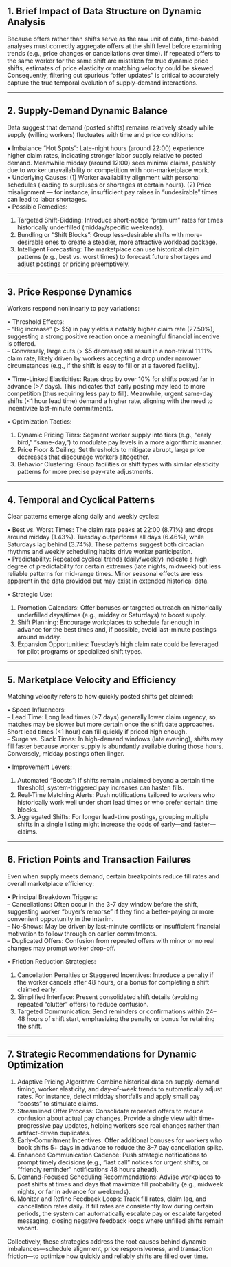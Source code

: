 ## 1. Brief Impact of Data Structure on Dynamic Analysis
Because offers rather than shifts serve as the raw unit of data, time-based analyses must correctly aggregate offers at the shift level before examining trends (e.g., price changes or cancellations over time). If repeated offers to the same worker for the same shift are mistaken for true dynamic price shifts, estimates of price elasticity or matching velocity could be skewed. Consequently, filtering out spurious “offer updates” is critical to accurately capture the true temporal evolution of supply-demand interactions.

---

## 2. Supply-Demand Dynamic Balance
Data suggest that demand (posted shifts) remains relatively steady while supply (willing workers) fluctuates with time and price conditions:

• Imbalance “Hot Spots”: Late-night hours (around 22:00) experience higher claim rates, indicating stronger labor supply relative to posted demand. Meanwhile midday (around 12:00) sees minimal claims, possibly due to worker unavailability or competition with non-marketplace work.  
• Underlying Causes: (1) Worker availability alignment with personal schedules (leading to surpluses or shortages at certain hours). (2) Price misalignment — for instance, insufficient pay raises in “undesirable” times can lead to labor shortages.  
• Possible Remedies:  
  1. Targeted Shift-Bidding: Introduce short-notice “premium” rates for times historically underfilled (midday/specific weekends).  
  2. Bundling or “Shift Blocks”: Group less-desirable shifts with more-desirable ones to create a steadier, more attractive workload package.  
  3. Intelligent Forecasting: The marketplace can use historical claim patterns (e.g., best vs. worst times) to forecast future shortages and adjust postings or pricing preemptively.

---

## 3. Price Response Dynamics
Workers respond nonlinearly to pay variations:

• Threshold Effects:  
  – “Big increase” (> $5) in pay yields a notably higher claim rate (27.50%), suggesting a strong positive reaction once a meaningful financial incentive is offered.  
  – Conversely, large cuts (> $5 decrease) still result in a non-trivial 11.11% claim rate, likely driven by workers accepting a drop under narrower circumstances (e.g., if the shift is easy to fill or at a favored facility).  

• Time-Linked Elasticities: Rates drop by over 10% for shifts posted far in advance (>7 days). This indicates that early posting may lead to more competition (thus requiring less pay to fill). Meanwhile, urgent same-day shifts (<1 hour lead time) demand a higher rate, aligning with the need to incentivize last-minute commitments.

• Optimization Tactics:  
  1. Dynamic Pricing Tiers: Segment worker supply into tiers (e.g., “early bird,” “same-day,”) to modulate pay levels in a more algorithmic manner.  
  2. Price Floor & Ceiling: Set thresholds to mitigate abrupt, large price decreases that discourage workers altogether.  
  3. Behavior Clustering: Group facilities or shift types with similar elasticity patterns for more precise pay-rate adjustments.

---

## 4. Temporal and Cyclical Patterns
Clear patterns emerge along daily and weekly cycles:

• Best vs. Worst Times: The claim rate peaks at 22:00 (8.71%) and drops around midday (1.43%). Tuesday outperforms all days (6.46%), while Saturdays lag behind (3.74%). These patterns suggest both circadian rhythms and weekly scheduling habits drive worker participation.  
• Predictability: Repeated cyclical trends (daily/weekly) indicate a high degree of predictability for certain extremes (late nights, midweek) but less reliable patterns for mid-range times. Minor seasonal effects are less apparent in the data provided but may exist in extended historical data.

• Strategic Use:  
  1. Promotion Calendars: Offer bonuses or targeted outreach on historically underfilled days/times (e.g., midday or Saturdays) to boost supply.  
  2. Shift Planning: Encourage workplaces to schedule far enough in advance for the best times and, if possible, avoid last-minute postings around midday.  
  3. Expansion Opportunities: Tuesday’s high claim rate could be leveraged for pilot programs or specialized shift types.

---

## 5. Marketplace Velocity and Efficiency
Matching velocity refers to how quickly posted shifts get claimed:

• Speed Influencers:  
  – Lead Time: Long lead times (>7 days) generally lower claim urgency, so matches may be slower but more certain once the shift date approaches. Short lead times (<1 hour) can fill quickly if priced high enough.  
  – Surge vs. Slack Times: In high-demand windows (late evening), shifts may fill faster because worker supply is abundantly available during those hours. Conversely, midday postings often linger.  

• Improvement Levers:  
  1. Automated “Boosts”: If shifts remain unclaimed beyond a certain time threshold, system-triggered pay increases can hasten fills.  
  2. Real-Time Matching Alerts: Push notifications tailored to workers who historically work well under short lead times or who prefer certain time blocks.  
  3. Aggregated Shifts: For longer lead-time postings, grouping multiple shifts in a single listing might increase the odds of early—and faster—claims.

---

## 6. Friction Points and Transaction Failures
Even when supply meets demand, certain breakpoints reduce fill rates and overall marketplace efficiency:

• Principal Breakdown Triggers:  
  – Cancellations: Often occur in the 3-7 day window before the shift, suggesting worker “buyer’s remorse” if they find a better-paying or more convenient opportunity in the interim.  
  – No-Shows: May be driven by last-minute conflicts or insufficient financial motivation to follow through on earlier commitments.  
  – Duplicated Offers: Confusion from repeated offers with minor or no real changes may prompt worker drop-off.  

• Friction Reduction Strategies:  
  1. Cancellation Penalties or Staggered Incentives: Introduce a penalty if the worker cancels after 48 hours, or a bonus for completing a shift claimed early.  
  2. Simplified Interface: Present consolidated shift details (avoiding repeated “clutter” offers) to reduce confusion.  
  3. Targeted Communication: Send reminders or confirmations within 24–48 hours of shift start, emphasizing the penalty or bonus for retaining the shift.

---

## 7. Strategic Recommendations for Dynamic Optimization
1. Adaptive Pricing Algorithm: Combine historical data on supply-demand timing, worker elasticity, and day-of-week trends to automatically adjust rates. For instance, detect midday shortfalls and apply small pay “boosts” to stimulate claims.  
2. Streamlined Offer Process: Consolidate repeated offers to reduce confusion about actual pay changes. Provide a single view with time-progressive pay updates, helping workers see real changes rather than artifact-driven duplicates.  
3. Early-Commitment Incentives: Offer additional bonuses for workers who book shifts 5+ days in advance to reduce the 3–7 day cancellation spike.  
4. Enhanced Communication Cadence: Push strategic notifications to prompt timely decisions (e.g., “last call” notices for urgent shifts, or “friendly reminder” notifications 48 hours ahead).  
5. Demand-Focused Scheduling Recommendations: Advise workplaces to post shifts at times and days that maximize fill probability (e.g., midweek nights, or far in advance for weekends).  
6. Monitor and Refine Feedback Loops: Track fill rates, claim lag, and cancellation rates daily. If fill rates are consistently low during certain periods, the system can automatically escalate pay or escalate targeted messaging, closing negative feedback loops where unfilled shifts remain vacant.

Collectively, these strategies address the root causes behind dynamic imbalances—schedule alignment, price responsiveness, and transaction friction—to optimize how quickly and reliably shifts are filled over time.